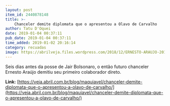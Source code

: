 ```yaml
---
layout: post
item_id: 2440878148
title: >-
    Chanceler demite diplomata que o apresentou a Olavo de Carvalho
author: Tatu D'Oquei
date: 2019-01-04 00:37:11
pub_date: 2019-01-04 00:37:11
time_added: 2019-01-02 20:16:14
category: recuadas
image: https://abrilveja.files.wordpress.com/2018/12/ERNESTO-ARAUJO-2018-6283.jpg.jpg?quality=70&strip=info&w=680&h=453&crop=1
---
```


Seis dias antes da posse de Jair Bolsonaro, o então futuro chanceler Ernesto Araújo demitiu seu primeiro colaborador direto.

**Link:** [https://veja.abril.com.br/blog/maquiavel/chanceler-demite-diplomata-que-o-apresentou-a-olavo-de-carvalho/](https://veja.abril.com.br/blog/maquiavel/chanceler-demite-diplomata-que-o-apresentou-a-olavo-de-carvalho/)

